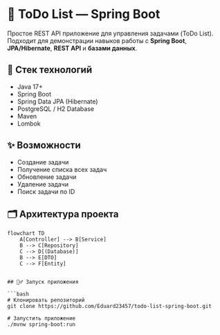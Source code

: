 # 📝 ToDo List — Spring Boot

Простое REST API приложение для управления задачами (ToDo List).  
Подходит для демонстрации навыков работы с **Spring Boot**, **JPA/Hibernate**, **REST API** и **базами данных**.

## 🚀 Стек технологий
- Java 17+
- Spring Boot
- Spring Data JPA (Hibernate)
- PostgreSQL / H2 Database
- Maven
- Lombok

## ✨ Возможности
- Создание задачи
- Получение списка всех задач
- Обновление задачи
- Удаление задачи
- Поиск задачи по ID

## 🗂 Архитектура проекта

```mermaid
flowchart TD
    A[Controller] --> B[Service]
    B --> C[Repository]
    C --> D[(Database)]
    B --> E[DTO]
    C --> F[Entity]
    
    
## 🏃‍♂️ Запуск приложения

```bash
# Клонировать репозиторий
git clone https://github.com/Eduard23457/todo-list-spring-boot.git

# Запустить приложение
./mvnw spring-boot:run